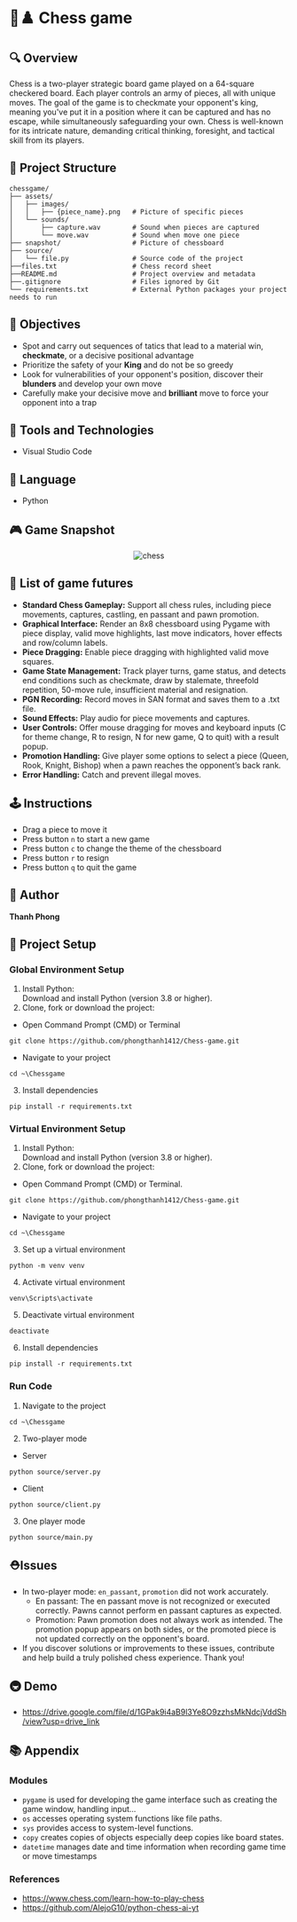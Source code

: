 # 👑♟️ Chess game

## 🔍 Overview

Chess is a two-player strategic board game played on a 64-square checkered board. Each player controls an army of pieces, all with unique moves. The goal of the game is to checkmate your opponent's king, meaning you've put it in a position where it can be captured and has no escape, while simultaneously safeguarding your own. Chess is well-known for its intricate nature, demanding critical thinking, foresight, and tactical skill from its players.


## 📁 Project Structure

```text
chessgame/
├── assets/
│   ├── images/
│   │   ├── {piece_name}.png   # Picture of specific pieces
│   └── sounds/
│       ├── capture.wav        # Sound when pieces are captured
│       └── move.wav           # Sound when move one piece
├── snapshot/                  # Picture of chessboard
├── source/
│   └── file.py                # Source code of the project
├──files.txt                   # Chess record sheet
├──README.md                   # Project overview and metadata
├──.gitignore                  # Files ignored by Git
└── requirements.txt           # External Python packages your project needs to run
```

## 📌 Objectives

- Spot and carry out sequences of tatics that lead to a material win, **checkmate**, or a decisive positional advantage
- Prioritize the safety of your **King** and do not be so greedy
- Look for vulnerabilities of your opponent's position, discover their **blunders** and develop your own move
- Carefully make your decisive move and **brilliant** move to force your opponent into a trap  


## 🧰 Tools and Technologies

- Visual Studio Code

## 📕 Language
- Python 
  

## 🎮 Game Snapshot

 <div align="center">
   <img src="snapshot/chess.png" alt="chess">
 </div>

## 📄 List of game futures
- **Standard Chess Gameplay:** Support all chess rules, including piece movements, captures, castling, en passant and pawn promotion.
- **Graphical Interface:** Render an 8x8 chessboard using Pygame with piece display, valid move highlights, last move indicators, hover effects and row/column labels.
- **Piece Dragging:** Enable piece dragging with highlighted valid move squares.
- **Game State Management:** Track player turns, game status, and detects end conditions such as checkmate, draw by stalemate, threefold repetition, 50-move rule, insufficient material and resignation.
- **PGN Recording:** Record moves in SAN format and saves them to a .txt file.
- **Sound Effects:** Play audio for piece movements and captures.
- **User Controls:** Offer mouse dragging for moves and keyboard inputs (C for theme change, R to resign, N for new game, Q to quit) with a result popup.
- **Promotion Handling:** Give player some options to select a piece (Queen, Rook, Knight, Bishop) when a pawn reaches the opponent’s back rank.
- **Error Handling:** Catch and prevent illegal moves.
## 🕹️ Instructions
- Drag a piece to move it
- Press button `n` to start a new game
- Press button `c` to change the theme of the chessboard
- Press button `r` to resign
- Press button `q` to quit the game

## 👥 Author

  **Thanh Phong**

## 🤖 Project Setup
### Global Environment Setup
1. Install Python: <br>
Download and install Python (version 3.8 or higher).
2. Clone, fork or download the project:
- Open Command Prompt (CMD) or Terminal
```
git clone https://github.com/phongthanh1412/Chess-game.git
```
- Navigate to your project
```
cd ~\Chessgame
```
3. Install dependencies
```
pip install -r requirements.txt
```
### Virtual Environment Setup
1. Install Python: <br>
Download and install Python (version 3.8 or higher).
2. Clone, fork or download the project: <br>
- Open Command Prompt (CMD) or Terminal.
```
git clone https://github.com/phongthanh1412/Chess-game.git
```
- Navigate to your project
```
cd ~\Chessgame
```
3. Set up a virtual environment
```
python -m venv venv
```
4. Activate virtual environment
```
venv\Scripts\activate
```
5. Deactivate virtual environment
```
deactivate
```
6. Install dependencies
```
pip install -r requirements.txt
```
### Run Code
1. Navigate to the project 
```
cd ~\Chessgame
```
2. Two-player mode <br>
- Server <br>
```
python source/server.py
```
- Client
```
python source/client.py
```
3. One player mode
```
python source/main.py
```
## ⛑️Issues
- In two-player mode: `en_passant`, `promotion` did not work accurately.
  + En passant: The en passant move is not recognized or executed correctly. Pawns cannot perform en passant captures as expected.
  + Promotion: Pawn promotion does not always work as intended. The promotion popup appears on both sides, or the promoted piece is not updated correctly on the opponent's board.
- If you discover solutions or improvements to these issues, contribute and help build a truly polished chess experience. Thank you!
## 🚇 Demo
- https://drive.google.com/file/d/1GPak9i4aB9l3Ye8O9zzhsMkNdcjVddSh/view?usp=drive_link
## 📚 Appendix 
### Modules
- `pygame` is used for developing the game interface such as creating the game window, handling input...
- `os` accesses operating system functions like file paths.
- `sys` provides access to system-level functions.
- `copy` creates copies of objects especially deep copies like board states.
- `datetime` manages date and time information when recording game time or move timestamps
### References
- https://www.chess.com/learn-how-to-play-chess
- https://github.com/AlejoG10/python-chess-ai-yt
